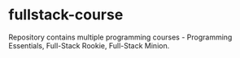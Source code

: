 # fullstack-course
Repository contains multiple programming courses - Programming Essentials, Full-Stack Rookie, Full-Stack Minion.
